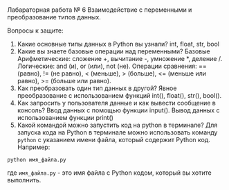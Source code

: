 # 
Лабараторная работа № 6
Взаимодействие с переменными и преобразование типов данных.

Вопросы к защите: 
1. Какие основные типы данных в Python вы узнали?
int, float, str, bool
2. Какие вы знаете базовые операции над переменными?
Базовые Арифметические: сложение +, вычитание -, умножение *, деление /.
Логические: and (и), or (или), not (не).
Операции сравнения: == (равно), != (не равно), < (меньше), > (больше), <= (меньше или равно), >= (больше или равно).
3. Как преобразовать один тип данных в другой?
Явное преобразование с использованием функций int(), float(), str(), bool().
4. Как запросить у пользователя данные и как вывести сообщение в консоль?
Ввод данных с помощью функции input().
Вывод данных с использованием функции print()
5. Какой командой можно запустить код на python в терминале?
Для запуска кода на Python в терминале можно использовать команду `python` с указанием имени файла, который содержит Python код. Например:

```
python имя_файла.py
```

где `имя_файла.py` - это имя файла с Python кодом, который вы хотите выполнить.
